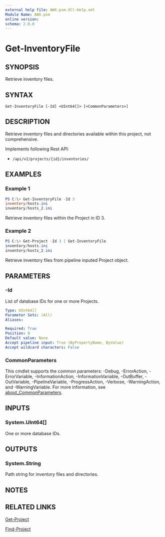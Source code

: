 ```yaml
---
external help file: AWX.psm.dll-Help.xml
Module Name: AWX.psm
online version:
schema: 2.0.0
---
```


# Get-InventoryFile

## SYNOPSIS
Retrieve inventory files.

## SYNTAX

```
Get-InventoryFile [-Id] <UInt64[]> [<CommonParameters>]
```

## DESCRIPTION
Retrieve inventory files and directories available within this project, not comprehensive.

Implements following Rest API:  
- `/api/v2/projects/{id}/inventories/`

## EXAMPLES

### Example 1
```powershell
PS C:\> Get-InventoryFile -Id 3
inventory/hosts.ini
inventory/hosts_2.ini
```

Retrieve inventory files within the Project in ID 3.

### Example 2
```powershell
PS C:\> Get-Project -Id 3 | Get-InventoryFile
inventory/hosts.ini
inventory/hosts_2.ini
```

Retrieve inventory files from pipeline inputed Project object.

## PARAMETERS

### -Id
List of database IDs for one or more Projects.

```yaml
Type: UInt64[]
Parameter Sets: (All)
Aliases:

Required: True
Position: 0
Default value: None
Accept pipeline input: True (ByPropertyName, ByValue)
Accept wildcard characters: False
```

### CommonParameters
This cmdlet supports the common parameters: -Debug, -ErrorAction, -ErrorVariable, -InformationAction, -InformationVariable, -OutBuffer, -OutVariable, -PipelineVariable, -ProgressAction, -Verbose, -WarningAction, and -WarningVariable. For more information, see [about_CommonParameters](http://go.microsoft.com/fwlink/?LinkID=113216).

## INPUTS

### System.UInt64[]
One or more database IDs.

## OUTPUTS

### System.String
Path string for inventory files and directories.

## NOTES

## RELATED LINKS

[Get-Project](Get-Project.md)

[Find-Project](Find-Project.md)
